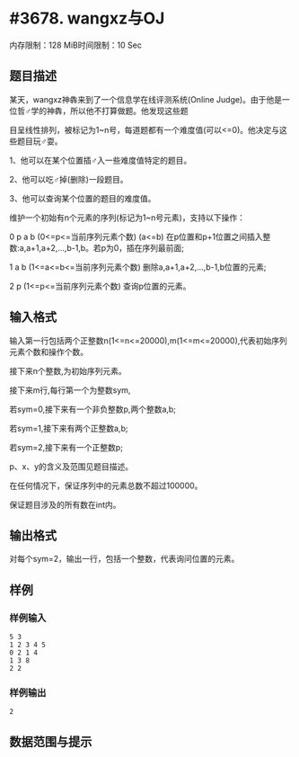 # #3678. wangxz与OJ

内存限制：128 MiB时间限制：10 Sec

## 题目描述

某天，wangxz神犇来到了一个信息学在线评测系统(Online Judge)。由于他是一位哲♂学的神犇，所以他不打算做题。他发现这些题

目呈线性排列，被标记为1~n号，每道题都有一个难度值(可以<=0)。他决定与这些题目玩♂耍。

1、他可以在某个位置插♂入一些难度值特定的题目。

2、他可以吃♂掉(删除)一段题目。

3、他可以查询某个位置的题目的难度值。

维护一个初始有n个元素的序列(标记为1~n号元素)，支持以下操作：

0 p a b (0<=p<=当前序列元素个数) (a<=b) 在p位置和p+1位置之间插入整数:a,a+1,a+2,...,b-1,b。若p为0，插在序列最前面;

1 a b (1<=a<=b<=当前序列元素个数) 删除a,a+1,a+2,...,b-1,b位置的元素;

2 p (1<=p<=当前序列元素个数) 查询p位置的元素。

## 输入格式

输入第一行包括两个正整数n(1<=n<=20000),m(1<=m<=20000),代表初始序列元素个数和操作个数。

接下来n个整数,为初始序列元素。

接下来m行,每行第一个为整数sym,

若sym=0,接下来有一个非负整数p,两个整数a,b;

若sym=1,接下来有两个正整数a,b;

若sym=2,接下来有一个正整数p;

p、x、y的含义及范围见题目描述。

在任何情况下，保证序列中的元素总数不超过100000。

保证题目涉及的所有数在int内。

## 输出格式

对每个sym=2，输出一行，包括一个整数，代表询问位置的元素。

## 样例

### 样例输入

    
    5 3
    1 2 3 4 5
    0 2 1 4
    1 3 8
    2 2
    
    

### 样例输出

    
    2
    

## 数据范围与提示
